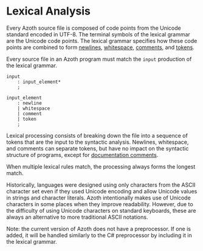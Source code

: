 # Lexical Analysis

Every Azoth source file is composed of code points from the Unicode standard encoded in UTF-8. The terminal symbols of the lexical grammar are the Unicode code points. The lexical grammar specifies how these code points are combined to form [newlines](line-terminators.md), [whitespace](whitespace.md), [comments](comments.md), and [tokens](tokens.md).

Every source file in an Azoth program must match the `input` production of the lexical grammar.

```grammar
input
    : input_element*
    ;

input_element
    : newline
    | whitespace
    | comment
    | token
    ;
```

Lexical processing consists of breaking down the file into a sequence of tokens that are the input to the syntactic analysis. Newlines, whitespace, and comments can separate tokens, but have no impact on the syntactic structure of programs, except for [documentation comments](documentation-comments.md).

When multiple lexical rules match, the processing always forms the longest match.

Historically, languages were designed using only characters from the ASCII character set even if they used Unicode encoding and allow Unicode values in strings and character literals. Azoth intentionally makes use of Unicode characters in some places when they improve readability. However, due to the difficulty of using Unicode characters on standard keyboards, these are always an alternative to more traditional ASCII notations.

Note: the current version of Azoth does not have a preprocessor. If one is added, it will be handled similarly to the C# preprocessor by including it in the lexical grammar.
